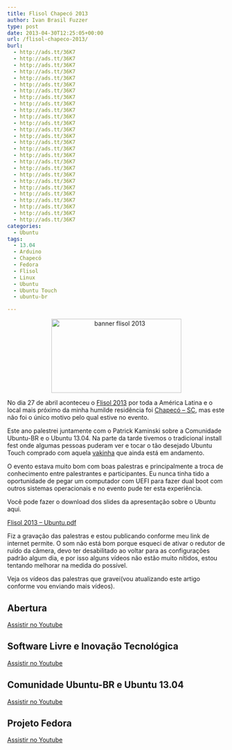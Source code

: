 ```yaml
---
title: Flisol Chapecó 2013
author: Ivan Brasil Fuzzer
type: post
date: 2013-04-30T12:25:05+00:00
url: /flisol-chapeco-2013/
burl:
  - http://ads.tt/36K7
  - http://ads.tt/36K7
  - http://ads.tt/36K7
  - http://ads.tt/36K7
  - http://ads.tt/36K7
  - http://ads.tt/36K7
  - http://ads.tt/36K7
  - http://ads.tt/36K7
  - http://ads.tt/36K7
  - http://ads.tt/36K7
  - http://ads.tt/36K7
  - http://ads.tt/36K7
  - http://ads.tt/36K7
  - http://ads.tt/36K7
  - http://ads.tt/36K7
  - http://ads.tt/36K7
  - http://ads.tt/36K7
  - http://ads.tt/36K7
  - http://ads.tt/36K7
  - http://ads.tt/36K7
  - http://ads.tt/36K7
  - http://ads.tt/36K7
  - http://ads.tt/36K7
  - http://ads.tt/36K7
  - http://ads.tt/36K7
  - http://ads.tt/36K7
  - http://ads.tt/36K7
categories:
  - Ubuntu
tags:
  - 13.04
  - Arduino
  - Chapecó
  - Fedora
  - Flisol
  - Linux
  - Ubuntu
  - Ubuntu Touch
  - ubuntu-br

---
```

<p style="text-align: center;">
  <a href="http://www.ubuntero.com.br/wp-content/uploads/2013/03/banner-flisol-2013.png"><img class="alignnone size-medium wp-image-4893" alt="banner flisol 2013" src="http://www.ubuntero.com.br/wp-content/uploads/2013/03/banner-flisol-2013-300x171.png" width="300" height="171" /></a>
</p>

No dia 27 de abril aconteceu o [Flisol 2013][1] por toda a América Latina e o local mais próximo da minha humilde residência foi [Chapecó &#8211; SC][2], mas este não foi o único motivo pelo qual estive no evento.

Este ano palestrei juntamente com o Patrick Kaminski sobre a Comunidade Ubuntu-BR e o Ubuntu 13.04. Na parte da tarde tivemos o tradicional install fest onde algumas pessoas puderam ver e tocar o tão desejado Ubuntu Touch comprado com aquela [vakinha][3] que ainda está em andamento.

O evento estava muito bom com boas palestras e principalmente a troca de conhecimento entre palestrantes e participantes. Eu nunca tinha tido a oportunidade de pegar um computador com UEFI para fazer dual boot com outros sistemas operacionais e no evento pude ter esta experiência.

Você pode fazer o download dos slides da apresentação sobre o Ubuntu aqui.

<p class="button">
  <a href="http://ubuntero.com.br/download/FLISOL%202013%20-%20Ubuntu.pdf" target="_blank" rel="nofollow">Flisol 2013 &#8211; Ubuntu.pdf</a>
</p>

Fiz a gravação das palestras e estou publicando conforme meu link de internet permite. O som não está bom porque esqueci de ativar o redutor de ruído da câmera, devo ter desabilitado ao voltar para as configurações padrão algum dia, e por isso alguns vídeos não estão muito nítidos, estou tentando melhorar na medida do possível.

Veja os vídeos das palestras que gravei(vou atualizando este artigo conforme vou enviando mais vídeos).

## Abertura

<div class="video">
</div>

<p class="button">
  <a href="http://www.youtube.com/embed/I4T5h1VgjpU" target="_blank" rel="nofollow">Assistir no Youtube</a>
</p>

## 

## Software Livre e Inovação Tecnológica

<div class="video">
</div>

<p class="button">
  <a href="http://www.youtube.com/embed/GOogjwuBdEw" target="_blank" rel="nofollow">Assistir no Youtube</a>
</p>

## Comunidade Ubuntu-BR e Ubuntu 13.04

<div class="video">
</div>

<p class="button">
  <a href="http://www.youtube.com/embed/_M8P0_w-Auo" target="_blank" rel="nofollow">Assistir no Youtube</a>
</p>

## Projeto Fedora

<div class="video">
</div>

<p class="button">
  <a href="http://www.youtube.com/embed/E3o7WzzAL3k" target="_blank" rel="nofollow">Assistir no Youtube</a>
</p>

 [1]: http://www.flisol.info/FLISOL2013/Brasil
 [2]: http://oesc-livre.org/doku.php?id=flisol_chapeco_2013
 [3]: http://www.ubuntero.com.br/2013/01/vaquinha-para-compra-de-um-galaxy-x/